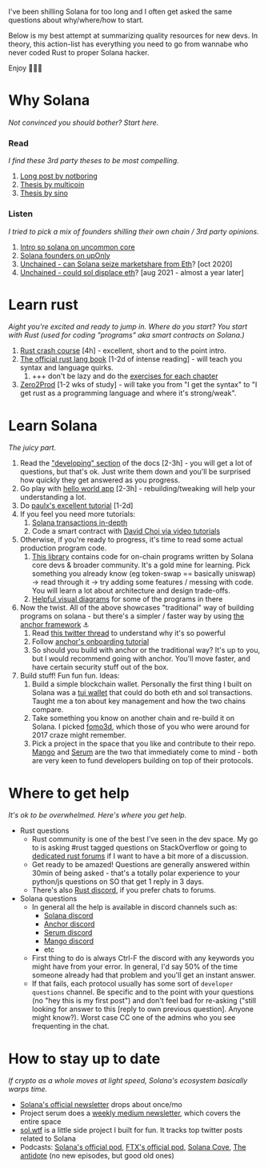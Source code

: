 I've been shilling Solana for too long and I often get asked the same questions about why/where/how to start. 

Below is my best attempt at summarizing quality resources for new devs. In theory, this action-list has everything you need to go from wannabe who never coded Rust to proper Solana hacker. 

Enjoy 🦀⚓🚀

# Why Solana

*Not convinced you should bother? Start here.*

### Read

*I find these 3rd party theses to be most compelling.*

1. [Long post by notboring](https://www.notboring.co/p/solana-summer)
2. [Thesis by multicoin](https://multicoin.capital/2021/05/25/technical-scalability-creates-social-scalability/)
3. [Thesis by sino](https://sinoglobalcap.medium.com/why-we-are-bullish-on-solana-c2be784cfdf6)

### Listen

*I tried to pick a mix of founders shilling their own chain / 3rd party opinions.*

1. [Intro so solana on uncommon core](https://www.youtube.com/watch?v=UVEXSF8uqr0)
2. [Solana founders on upOnly](https://www.youtube.com/watch?v=e8wsw1htJFY)
3. [Unchained - can Solana seize marketshare from Eth](https://unchainedpodcast.com/can-solana-seize-marketshare-from-ethereum-with-serum/)? [oct 2020]
4. [Unchained - could sol displace eth](https://unchainedpodcast.com/sol-is-up-3800-ytd-could-it-eventually-displace-ethereum/)? [aug 2021 - almost a year later]

# Learn rust

*Aight you're excited and ready to jump in. Where do you start? You start with Rust (used for coding "programs" aka smart contracts on Solana.)*

1. [Rust crash course](https://www.udemy.com/course/ultimate-rust-crash-course/) [4h] - excellent, short and to the point intro. 
2. [The official rust lang book](https://doc.rust-lang.org/book/) [1-2d of intense reading] - will teach you syntax and language quirks. 
    1. +++ don't be lazy and do the [exercises for each chapter](https://github.com/rust-lang/rustlings/tree/main/exercises) 
3. [Zero2Prod](https://www.zero2prod.com/) [1-2 wks of study] - will take you from "I get the syntax" to "I get rust as a programming language and where it's strong/weak".

# Learn Solana

*The juicy part.*

1. Read the ["developing" section](https://docs.solana.com/developing/programming-model/overview) of the docs [2-3h] - you will get a lot of questions, but that's ok. Just write them down and you'll be surprised how quickly they get answered as you progress. 
2. Go play with [hello world app](https://github.com/solana-labs/example-helloworld) [2-3h] - rebuilding/tweaking will help your understanding a lot. 
3. Do [paulx's excellent tutorial](https://paulx.dev/blog/2021/01/14/programming-on-solana-an-introduction/) [1-2d]
4. If you feel you need more tutorials:
    1. [Solana transactions in-depth](https://medium.com/@asmiller1989/solana-transactions-in-depth-1f7f7fe06ac2)
    2. Code a smart contract with [David Choi via video tutorials](https://www.youtube.com/watch?v=gA7hFdq2h9Q)
5. Otherwise, if you're ready to progress, it's time to read some actual production program code.
    1. [This library](https://github.com/solana-labs/solana-program-library/) contains code for on-chain programs written by Solana core devs & broader community. It's a gold mine for learning. Pick something you already know (eg token-swap == basically uniswap) → read through it → try adding some features / messing with code. You will learn a lot about architecture and design trade-offs.
    2. [Helpful visual diagrams](https://github.com/ilmoi/solana-serum-program-viz) for some of the programs in there
7. Now the twist. All of the above showcases "traditional" way of building programs on solana - but there's a simpler / faster way by using [the anchor framework](https://github.com/project-serum/anchor) ⚓
    1. Read [this twitter thread](https://twitter.com/armaniferrante/status/1411589629384355840) to understand why it's so powerful
    2. Follow [anchor's onboarding tutorial](https://project-serum.github.io/anchor/getting-started/introduction.html)
    3. So should you build with anchor or the traditional way? It's up to you, but I would recommend going with anchor. You'll move faster, and have certain security stuff out of the box.
8. Build stuff! Fun fun fun. Ideas:
    1. Build a simple blockchain wallet. Personally the first thing I built on Solana was a [tui wallet](https://github.com/ilmoi/degen-wallet) that could do both eth and sol transactions. Taught me a ton about key management and how the two chains compare.
    2. Take something you know on another chain and re-build it on Solana. I picked [fomo3d](https://github.com/ilmoi/solana_fomo3d), which those of you who were around for 2017 craze might remember.
    3. Pick a project in the space that you like and contribute to their repo. [Mango](https://mango.markets/) and [Serum](https://projectserum.com/) are the two that immediately come to mind - both are very keen to fund developers building on top of their protocols.

# Where to get help

*It's ok to be overwhelmed. Here's where you get help.*

- Rust questions
    - Rust community is one of the best I've seen in the dev space. My go to is asking #rust tagged questions on StackOverflow or going to [dedicated rust forums](https://users.rust-lang.org/) if I want to have a bit more of a discussion.
    - Get ready to be amazed! Questions are generally answered within 30min of being asked - that's a totally polar experience to your python/js questions on SO that get 1 reply in 3 days.
    - There's also [Rust discord](https://discord.com/invite/rust-lang-community), if you prefer chats to forums.
- Solana questions
    - In general all the help is available in discord channels such as:
        - [Solana discord](https://discord.com/invite/pquxPsq)
        - [Anchor discord](https://discord.com/invite/xxkZbHzGn6)
        - [Serum discord](https://discord.com/invite/zxPsXcB)
        - [Mango discord](https://discord.com/invite/n8c2YhUYmY)
        - etc
    - First thing to do is always Ctrl-F the discord with any keywords you might have from your error. In general, I'd say 50% of the time someone already had that problem and you'll get an instant answer.
    - If that fails, each protocol usually has some sort of `developer questions` channel. Be specific and to the point with your questions (no "hey this is my first post") and don't feel bad  for re-asking ("still looking for answer to this [reply to own previous question]. Anyone might know?). Worst case CC one of the admins who you see frequenting in the chat.
    
# How to stay up to date

*If crypto as a whole moves at light speed, Solana's ecosystem basically warps time.*

- [Solana's official newsletter](https://solana.com/newsletter) drops about once/mo
- Project serum does a [weekly medium newsletter](https://projectserum.medium.com/), which covers the entire space
- [sol.wtf](https://sol.wtf/) is a little side project I built for fun. It tracks top twitter posts related to Solana
- Podcasts: [Solana's official pod](https://podcast.solana.com/), [FTX's official pod](https://podcasts.apple.com/us/podcast/the-ftx-podcast-builders-and-innovators-in/id1518314108), [Solana Cove](https://open.spotify.com/show/7MDXM7GXbsZr44iGP4rdgL), [The antidote](https://podcasts.apple.com/us/podcast/the-antidote-blockchain-decentralization-and-builders/id1548247837) (no new episodes, but good old ones)